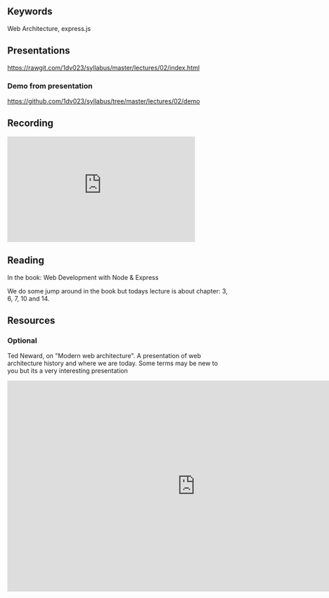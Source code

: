 ## Keywords
Web Architecture, express.js

## Presentations

https://rawgit.com/1dv023/syllabus/master/lectures/02/index.html

### Demo from presentation
https://github.com/1dv023/syllabus/tree/master/lectures/02/demo

## Recording
<iframe width="427" height="240" src="https://www.youtube.com/embed/knRFMt4Srl8" frameborder="0" allowfullscreen></iframe>


## Reading
In the book: Web Development with Node & Express

We do some jump around in the book but todays lecture is about chapter: 3, 6, 7, 10 and 14.

## Resources

### Optional
Ted Neward, on "Modern web architecture". A presentation of web architecture history and where we are today.
Some terms may be new to you but its a very interesting presentation
<iframe width="854" height="480" src="https://www.youtube.com/embed/7ujN5hwhfrs" frameborder="0" allowfullscreen></iframe>
